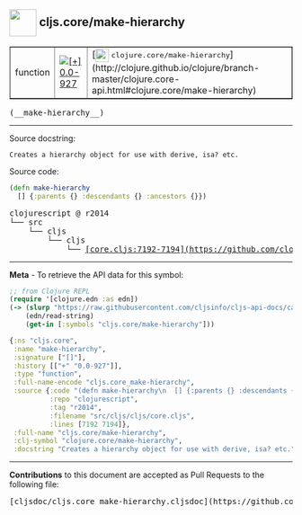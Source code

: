 ## <img width="48px" valign="middle" src="http://i.imgur.com/Hi20huC.png"> cljs.core/make-hierarchy

 <table border="1">
<tr>

<td>function</td>
<td><a href="https://github.com/cljsinfo/cljs-api-docs/tree/0.0-927"><img valign="middle" alt="[+] 0.0-927" src="https://img.shields.io/badge/+-0.0--927-lightgrey.svg"></a> </td>
<td>
[<img height="24px" valign="middle" src="http://i.imgur.com/1GjPKvB.png"> <samp>clojure.core/make-hierarchy</samp>](http://clojure.github.io/clojure/branch-master/clojure.core-api.html#clojure.core/make-hierarchy)
</td>
</tr>
</table>

 <samp>
(__make-hierarchy__)<br>
</samp>

---




Source docstring:

```
Creates a hierarchy object for use with derive, isa? etc.
```

Source code:

```clj
(defn make-hierarchy
  [] {:parents {} :descendants {} :ancestors {}})
```

 <pre>
clojurescript @ r2014
└── src
    └── cljs
        └── cljs
            └── <ins>[core.cljs:7192-7194](https://github.com/clojure/clojurescript/blob/r2014/src/cljs/cljs/core.cljs#L7192-L7194)</ins>
</pre>


---

__Meta__ - To retrieve the API data for this symbol:

```clj
;; from Clojure REPL
(require '[clojure.edn :as edn])
(-> (slurp "https://raw.githubusercontent.com/cljsinfo/cljs-api-docs/catalog/cljs-api.edn")
    (edn/read-string)
    (get-in [:symbols "cljs.core/make-hierarchy"]))
```

```clj
{:ns "cljs.core",
 :name "make-hierarchy",
 :signature ["[]"],
 :history [["+" "0.0-927"]],
 :type "function",
 :full-name-encode "cljs.core_make-hierarchy",
 :source {:code "(defn make-hierarchy\n  [] {:parents {} :descendants {} :ancestors {}})",
          :repo "clojurescript",
          :tag "r2014",
          :filename "src/cljs/cljs/core.cljs",
          :lines [7192 7194]},
 :full-name "cljs.core/make-hierarchy",
 :clj-symbol "clojure.core/make-hierarchy",
 :docstring "Creates a hierarchy object for use with derive, isa? etc."}

```

---

__Contributions__ to this document are accepted as Pull Requests to the following file:

 <pre>
[cljsdoc/cljs.core_make-hierarchy.cljsdoc](https://github.com/cljsinfo/cljs-api-docs/blob/master/cljsdoc/cljs.core_make-hierarchy.cljsdoc)
</pre>

